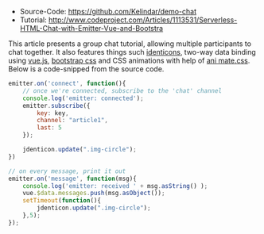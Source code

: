* Source-Code: https://github.com/Kelindar/demo-chat
* Tutorial: http://www.codeproject.com/Articles/1113531/Serverless-HTML-Chat-with-Emitter-Vue-and-Bootstra
 
This article presents a group chat tutorial, allowing multiple participants to chat together. It also features things such [identicons](https://jdenticon.com/), two-way data binding using [vue.js](https://vuejs.org/), [bootstrap css](https://getbootstrap.com/css/) and CSS animations with help of [ani
mate.css](https://daneden.github.io/animate.css/). Below is a code-snipped from the source code.

```javascript
emitter.on('connect', function(){
    // once we're connected, subscribe to the 'chat' channel
    console.log('emitter: connected');
    emitter.subscribe({
        key: key,
        channel: "article1",
        last: 5
    });

    jdenticon.update(".img-circle");
})

// on every message, print it out
emitter.on('message', function(msg){
    console.log('emitter: received ' + msg.asString() );
    vue.$data.messages.push(msg.asObject());
    setTimeout(function(){ 
        jdenticon.update(".img-circle");
    },5);
});
```